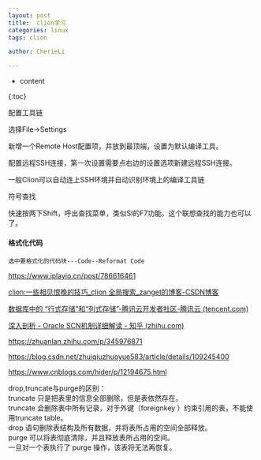 ```yaml
---
layout: post  
title:  clion学习  
categories: linux  
tags: clion 

author: CherieLi

---
```


* content  

{:toc}  

配置工具链

选择File->Settings

新增一个Remote Host配置项，并放到最顶端，设置为默认编译工具。

配置远程SSH连接，第一次设置需要点右边的设置选项新建远程SSH连接。

一般Clion可以自动连上SSH环境并自动识别环境上的编译工具链

符号查找

快速按两下Shift，呼出查找菜单，类似SI的F7功能。这个联想查找的能力也可以了。

#### 格式化代码
```
选中要格式化的代码块---Code--Reformat Code
```

https://www.iplayio.cn/post/786616461  


[clion:一些相见恨晚的技巧_clion 全局搜索_zanget的博客-CSDN博客](https://blog.csdn.net/zanget/article/details/121444957)  

[数据库中的 “行式存储”和“列式存储”-腾讯云开发者社区-腾讯云 (tencent.com)](https://cloud.tencent.com/developer/beta/article/1528525)  

[深入剖析 - Oracle SCN机制详细解读 - 知乎 (zhihu.com)](https://zhuanlan.zhihu.com/p/31446957)  

https://zhuanlan.zhihu.com/p/345976871  

https://blog.csdn.net/zhuiqiuzhuoyue583/article/details/109245400  

https://www.cnblogs.com/hider/p/12194675.html  




drop,truncate与purge的区别：  
truncate 只是把表里的信息全部删除，但是表依然存在。  
truncate 会删除表中所有记录，对于外键（foreignkey ）约束引用的表，不能使用truncate table。  
drop 语句删除表结构及所有数据，并将表所占用的空间全部释放。  
purge 可以将表彻底清除，并且释放表所占用的空间。  
一旦对一个表执行了 purge 操作，该表将无法再恢复。  



